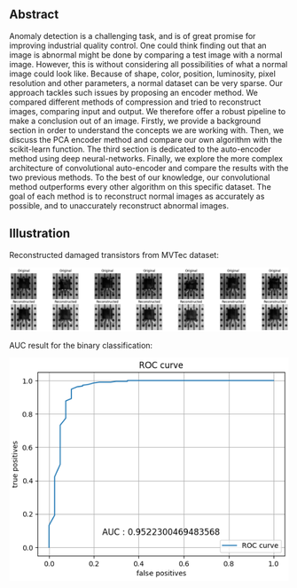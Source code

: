 ## Abstract

Anomaly detection is a challenging task, and is of great promise for improving industrial quality control. One could think finding out that an image is abnormal might be done by comparing a test image with a normal image. However, this is without considering all possibilities of what a normal image could look like. Because of shape, color, position, luminosity, pixel resolution and other parameters, a normal dataset can be very sparse. Our approach tackles such issues by proposing an encoder method. We compared different methods of compression and tried to reconstruct images, comparing input and output.  We therefore offer a robust pipeline to make a conclusion out of an image. Firstly, we provide a background section in order to understand the concepts we are working with. Then, we discuss the PCA encoder method and compare our own algorithm with the scikit-learn function. The third section is dedicated to the auto-encoder method using deep neural-networks. Finally, we explore the more complex architecture of convolutional auto-encoder and compare the results with the two previous methods. To the best of our knowledge, our convolutional method outperforms every other algorithm on this specific dataset. The goal of each method is to reconstruct normal images as accurately as possible, and to unaccurately reconstruct abnormal images.

## Illustration

Reconstructed damaged transistors from MVTec dataset:

![Reconstructed damaged transistors from MVTec dataset](damaged_cae_reconst_0.0010_50epochs.png)

AUC result for the binary classification:

![AUC](auc_cae_0.95.png)
